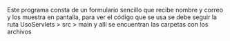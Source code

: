 Este programa consta de un formulario sencillo que recibe nombre y correo y los muestra en pantalla, 
para ver el código que se usa se debe seguir la ruta UsoServlets > src > main y allí se encuentran las carpetas con los archivos
